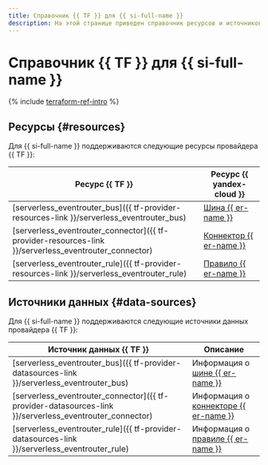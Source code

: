 ```yaml
---
title: Справочник {{ TF }} для {{ si-full-name }}
description: На этой странице приведен справочник ресурсов и источников данных провайдера {{ TF }}, которые поддерживаются для {{ si-full-name }}.
---
```


# Справочник {{ TF }} для {{ si-full-name }}

{% include [terraform-ref-intro](../_includes/terraform-ref-intro.md) %}

## Ресурсы {#resources}

Для {{ si-full-name }} поддерживаются следующие ресурсы провайдера {{ TF }}:

| **Ресурс {{ TF }}** | **Ресурс {{ yandex-cloud }}** |
| --- | --- |
| [serverless_eventrouter_bus]({{ tf-provider-resources-link }}/serverless_eventrouter_bus) | [Шина {{ er-name }}](./concepts/eventrouter/bus.md) |
| [serverless_eventrouter_connector]({{ tf-provider-resources-link }}/serverless_eventrouter_connector) | [Коннектор {{ er-name }}](./concepts/eventrouter/connector.md) |
| [serverless_eventrouter_rule]({{ tf-provider-resources-link }}/serverless_eventrouter_rule) | [Правило {{ er-name }}](./concepts/eventrouter/rule.md) |

## Источники данных {#data-sources}

Для {{ si-full-name }} поддерживаются следующие источники данных провайдера {{ TF }}:

| **Источник данных {{ TF }}** | **Описание** |
| --- | --- |
| [serverless_eventrouter_bus]({{ tf-provider-datasources-link }}/serverless_eventrouter_bus) | Информация о [шине {{ er-name }}](./concepts/eventrouter/bus.md) |
| [serverless_eventrouter_connector]({{ tf-provider-datasources-link }}/serverless_eventrouter_connector) | Информация о [коннекторе {{ er-name }}](./concepts/eventrouter/connector.md) |
| [serverless_eventrouter_rule]({{ tf-provider-datasources-link }}/serverless_eventrouter_rule) | Информация о [правиле {{ er-name }}](./concepts/eventrouter/rule.md) |
